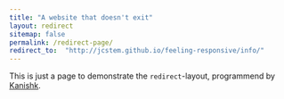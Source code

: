 ```yaml
---
title: "A website that doesn't exit"
layout: redirect
sitemap: false
permalink: /redirect-page/
redirect_to:  "http://jcstem.github.io/feeling-responsive/info/"
---
```

This is just a page to demonstrate the `redirect`-layout, programmend by [Kanishk](http://codingtips.kanishkkunal.in/about/).